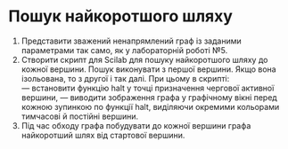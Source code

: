 # Пошук найкоротшого шляху 
1. Представити зважений ненапрямлений граф із заданими параметрами 
так само, як у лабораторній роботі №5.  
2. Створити скрипт для Scilab для пошуку найкоротшого шляху до кожної 
вершини. Пошук виконувати з першої вершини. Якщо вона ізольована, то з 
другої і так далі. При цьому в скрипті:  
— встановити функцію halt у точці призначення чергової активної 
вершини, 
— виводити зображення графа у графічному вікні перед кожною 
зупинкою по функції halt, виділяючи окремими кольорами тимчасові й постійні 
вершини.  
3.  Під час обходу графа побудувати до кожної вершини графа 
найкоротший шлях від стартової вершини. 


